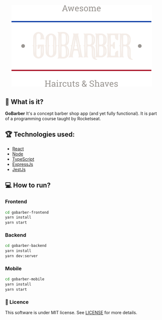 <h1 align="center">
    <img  alt="goBarber"  src="https://raw.githubusercontent.com/AlvaroIsrael/gobarber-app/master/gobarber-frontend/src/assets/logo.svg"/>
</h1>

## 💈 What is it?

<b>GoBarber</b>
It's a concept barber shop app (and yet fully functional).
It is part of a programming course taught by Rocketseat.

## 🏆 Technologies used:

- [React](https://github.com/facebook/react)
- [Node](https://nodejs.org/en/)
- [TypeScript](https://www.typescriptlang.org/)
- [ExpressJs](https://expressjs.com/)
- [JestJs](https://jestjs.io/)

## 💻 How to run?

### <b>Frontend</b>

```bash
cd gobarber-frontend
yarn install
yarn start
```

### <b>Backend</b>

```bash
cd gobarber-backend
yarn install
yarn dev:server
```

### <b>Mobile</b>

```bash
cd gobarber-mobile
yarn install
yarn start
```

### 📑 Licence

This software is under MIT license. See [LICENSE](LICENSE.md) for more details.
